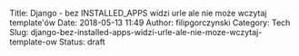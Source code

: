 Title: Django - bez INSTALLED_APPS widzi urle ale nie może wczytaj template'ów
Date: 2018-05-13 11:49
Author: filipgorczynski
Category: Tech
Slug: django-bez-installed-apps-widzi-urle-ale-nie-moze-wczytaj-template-ow
Status: draft


